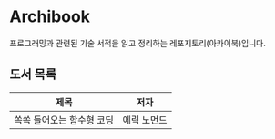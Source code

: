 # Archibook

프로그래밍과 관련된 기술 서적을 읽고 정리하는 레포지토리(아카이북)입니다.

## 도서 목록

| 제목                      | 저자        |
| ------------------------- | ----------- |
| 쏙쏙 들어오는 함수형 코딩 | 에릭 노먼드 |

